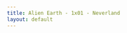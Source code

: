 ```yaml
---
title: Alien Earth - 1x01 - Neverland
layout: default
---
```


<html lang="fr">
<head>
    <meta charset="UTF-8">
    <meta name="viewport" content="width=device-width, initial-scale=1.0">
    <title>Alien Earth - 1x01 - Neverland</title>
    <style>
        @import url('https://fonts.googleapis.com/css2?family=Roboto:wght@400;700&display=swap');

        :root {
            --primary-color: #007bff;
            --secondary-color: #6c757d;
            --success-color: #28a745;
            --danger-color: #dc3545;
            --light-color: #f8f9fa;
            --dark-color: #343a40;
            --background-color: #e9ecef;
            --card-background: #ffffff;
        }

        body {
            font-family: 'Roboto', sans-serif;
            background-color: var(--background-color);
            color: var(--dark-color);
            margin: 0;
            padding: 20px;
            display: flex;
            justify-content: center;
            align-items: center;
            min-height: 100vh;
        }

        .app-wrapper {
            width: 100%;
            max-width: 600px;
            background-color: var(--card-background);
            border-radius: 10px;
            box-shadow: 0 4px 15px rgba(0, 0, 0, 0.1);
            padding: 25px;
            text-align: center;
        }

        h1 {
            color: var(--primary-color);
            margin-bottom: 20px;
            font-size: 1.8em;
        }

        .controls-container {
            margin-bottom: 25px;
            border-bottom: 2px solid #ddd;
            padding-bottom: 20px;
        }

        .control-group {
            margin-bottom: 10px;
        }
        
        .control-group:last-child {
            margin-bottom: 0;
        }

        .mode-btn, .difficulty-btn {
            background-color: var(--secondary-color);
            color: white;
            border: none;
            padding: 10px 18px;
            margin: 5px;
            border-radius: 5px;
            cursor: pointer;
            font-size: 15px;
            transition: background-color 0.3s, transform 0.1s;
        }

        .mode-btn:hover, .difficulty-btn:hover {
            background-color: #5a6268;
        }
        
        .mode-btn:active, .difficulty-btn:active {
            transform: scale(0.98);
        }

        .mode-btn.active, .difficulty-btn.active {
            background-color: var(--primary-color);
            font-weight: bold;
        }

        .hidden { display: none; }

        #flashcard-container { perspective: 1000px; }
        #flashcard { width: 100%; height: 250px; position: relative; transform-style: preserve-3d; transition: transform 0.6s; cursor: pointer; background-color: transparent; }
        #flashcard.is-flipped { transform: rotateY(180deg); }
        .card-face { position: absolute; width: 100%; height: 100%; backface-visibility: hidden; display: flex; justify-content: center; align-items: center; font-size: 24px; font-weight: bold; border-radius: 10px; box-shadow: 0 2px 8px rgba(0,0,0,0.1); box-sizing: border-box; padding: 20px; }
        .card-front { background-color: var(--light-color); color: var(--dark-color); }
        .card-back { background-color: var(--primary-color); color: white; transform: rotateY(180deg); }
        .flashcard-nav { margin-top: 20px; display: flex; justify-content: space-between; align-items: center; }
        .flashcard-nav button { background-color: var(--secondary-color); color: white; border: none; padding: 10px 18px; border-radius: 5px; cursor: pointer; font-size: 1em; }
        #flashcard-progress { font-size: 1em; color: #555; }

        #quiz-question { font-size: 22px; font-weight: bold; margin-bottom: 20px; min-height: 60px; }
        #quiz-options { display: grid; grid-template-columns: 1fr; gap: 10px; }
        .option-btn { background-color: var(--light-color); border: 2px solid #ccc; padding: 15px; font-size: 16px; border-radius: 5px; cursor: pointer; transition: all 0.2s; width: 100%; text-align: left; }
        .option-btn:not([disabled]):hover { background-color: #e2e6ea; border-color: #aaa; }
        .option-btn.correct { background-color: var(--success-color); color: white; border-color: var(--success-color); }
        .option-btn.incorrect { background-color: var(--danger-color); color: white; border-color: var(--danger-color); }
        #quiz-feedback { margin-top: 15px; font-weight: bold; min-height: 24px; }
        #quiz-results { padding: 20px; border: 2px solid var(--primary-color); border-radius: 10px; }
        #quiz-results h2 { margin-top: 0; }
    </style>
</head>
<body>

    <div class="app-wrapper">
        <h1>Alien Earth - 1x01 - Neverland</h1>
        
        <div class="controls-container">
            <div class="control-group">
                <button id="mode-flashcard-btn" class="mode-btn active">Cartes Mémoire</button>
                <button id="mode-quiz-btn" class="mode-btn">Quiz</button>
            </div>
            <div id="difficulty-selector" class="control-group">
                <button class="difficulty-btn active" data-difficulty="all">Tout</button>
                <button class="difficulty-btn" data-difficulty="easy">Facile</button>
                <button class="difficulty-btn" data-difficulty="hard">Difficile</button>
            </div>
            <div class="control-group">
                 <button id="invert-btn" class="mode-btn">Inverser (EN ⇄ FR)</button>
                 <button id="shuffle-btn" class="mode-btn">Mélanger</button>
            </div>
        </div>

        <div id="flashcard-mode">
            <div id="flashcard-container">
                <div id="flashcard">
                    <div class="card-face card-front" id="flashcard-front"></div>
                    <div class="card-face card-back" id="flashcard-back"></div>
                </div>
            </div>
            <div class="flashcard-nav">
                <button id="prev-btn">Précédent</button>
                <span id="flashcard-progress"></span>
                <button id="next-btn">Suivant</button>
            </div>
        </div>

        <div id="quiz-mode" class="hidden">
            <div id="quiz-container">
                <p id="quiz-score">Score: 0</p>
                <div id="quiz-question"></div>
                <div id="quiz-options"></div>
                <div id="quiz-feedback"></div>
            </div>
            <div id="quiz-results" class="hidden">
                <h2>Quiz Terminé !</h2>
                <p id="final-score"></p>
                <button id="restart-quiz-btn" class="mode-btn">Recommencer</button>
            </div>
        </div>
    </div>

    <script>
        const vocabulary = {
          easy: [
            { term: "You gonna eat that, mate?", translation: "Tu vas manger ça, mon pote ?" },
            { term: "Fair enough", translation: "C'est juste / D'accord" },
            { term: "You're not a doctor", translation: "Tu n'es pas médecin" },
            { term: "You all right there?", translation: "Ça va, toi ?" },
            { term: "Creeps me out", translation: "Ça me fait flipper" },
            { term: "Fucking hell", translation: "Putain de merde" },
            { term: "Of course", translation: "Bien sûr" },
            { term: "Company policy", translation: "Politique de l'entreprise" },
            { term: "That's who we work for", translation: "C'est pour eux qu'on travaille" },
            { term: "I still don't get it", translation: "Je ne comprends toujours pas" },
            { term: "Poor baby", translation: "Pauvre bébé" },
            { term: "Did my job", translation: "Fait mon travail" },
            { term: "Such a jerk", translation: "Quel con" },
            { term: "Are you all good, Captain?", translation: "Tout va bien, Capitaine ?" },
            { term: "It's probably just a glitch", translation: "C'est probablement juste un bug" },
            { term: "Shut down", translation: "Arrêter / Éteindre" },
            { term: "Easy for you to say", translation: "Facile à dire pour toi" },
            { term: "That is not a real thing", translation: "Ça n'est pas un truc réel" },
            { term: "Period", translation: "Point final" },
            { term: "Got it", translation: "Compris" },
            { term: "Will do", translation: "Ce sera fait" },
            { term: "See you later, mate", translation: "À plus tard, mon pote" },
            { term: "What is it?", translation: "Qu'est-ce que c'est ?" },
            { term: "It was in the mess", translation: "C'était dans le réfectoire" },
            { term: "Squash it", translation: "Écrase-le" },
            { term: "It scares me", translation: "Ça me fait peur" },
            { term: "It's time", translation: "C'est l'heure" },
            { term: "Do we have to?", translation: "On est obligés ?" },
            { term: "I'll be here when you wake up", translation: "Je serai là quand tu te réveilleras" },
            { term: "It's just like falling asleep", translation: "C'est juste comme s'endormir" },
            { term: "Will I dream?", translation: "Vais-je rêver ?" },
            { term: "We talked about this", translation: "On en a parlé" },
            { term: "Now focus", translation: "Maintenant, concentre-toi" },
            { term: "She's pretty", translation: "Elle est jolie" },
            { term: "That's right", translation: "C'est exact" },
            { term: "I want my brother", translation: "Je veux mon frère" },
            { term: "It's a secret", translation: "C'est un secret" },
            { term: "Come on", translation: "Allez / Viens" },
            { term: "Race you", translation: "Je fais la course avec toi" },
            { term: "I don't know", translation: "Je ne sais pas" },
            { term: "So, what am I?", translation: "Alors, je suis quoi ?" },
            { term: "I'm not alone anymore", translation: "Je ne suis plus seule" },
            { term: "You're never alone", translation: "Tu n'es jamais seule" },
            { term: "Don't be sad", translation: "Ne sois pas triste" },
            { term: "Better than new", translation: "Mieux que neuf" },
            { term: "Promise?", translation: "Promis ?" },
            { term: "Go around", translation: "Fais le tour" },
            { term: "Let me in!", translation: "Laisse-moi entrer !" },
            { term: "Hurry up", translation: "Dépêche-toi" },
            { term: "You fucking asshole!", translation: "Putain de connard !" },
            { term: "See ya", translation: "À plus" },
            { term: "Where are you going?", translation: "Où vas-tu ?" },
            { term: "What's for dinner?", translation: "Qu'est-ce qu'on mange ce soir ?" },
            { term: "I miss eating", translation: "Manger me manque" },
            { term: "Good night, Joe", translation: "Bonne nuit, Joe" },
            { term: "Holy shit!", translation: "Putain de merde !" },
            { term: "What the fuck?", translation: "C'est quoi ce bordel ?" },
            { term: "Call it in", translation: "Signale-le" },
            { term: "Everyone okay?", translation: "Tout le monde va bien ?" },
            { term: "Yes, sir!", translation: "Oui, mon capitaine !" },
            { term: "Keep moving", translation: "Continuez d'avancer" },
            { term: "Anybody hurt?", translation: "Quelqu'un est blessé ?" },
            { term: "Search and rescue", translation: "Recherche et sauvetage" },
            { term: "Fucking hell", translation: "Putain de merde" },
            { term: "I should have called in sick", translation: "J'aurais dû me faire porter pâle" },
            { term: "Lock that shit down", translation: "Sécurise ce truc" },
            { term: "Copy that", translation: "Bien reçu" },
            { term: "Let's move", translation: "On y va" },
            { term: "Let's go", translation: "Allons-y" },
            { term: "Don't turn around", translation: "Ne te retourne pas" },
            { term: "On the floor", translation: "Par terre" },
            { term: "I'm not your brother", translation: "Je ne suis pas ton frère" },
            { term: "We keep going", translation: "On continue" },
            { term: "I'm gonna save him", translation: "Je vais le sauver" },
            { term: "Eyes on the ball", translation: "Reste concentré" }
          ],
          hard: [
            { term: "A heavy meal before cryo", translation: "Un repas lourd avant la cryogénisation" },
            { term: "His little beady eyes", translation: "Ses petits yeux perçants" },
            { term: "He won't be a problem", translation: "Il ne posera pas de problème" },
            { term: "Youngest trillionaire ever", translation: "Le plus jeune trillionaire de tous les temps" },
            { term: "Checked the nav computer", translation: "Vérifié l'ordinateur de navigation" },
            { term: "Log files are corrupted", translation: "Les fichiers journaux sont corrompus" },
            { term: "Burning way too much fuel", translation: "Consommer beaucoup trop de carburant" },
            { term: "The specimens are the mission", translation: "Les spécimens sont la mission" },
            { term: "Restrict you to your quarters", translation: "Te consigner dans tes quartiers" },
            { term: "On final approach", translation: "En approche finale" },
            { term: "Menaced by giants", translation: "Menacé par des géants" },
            { term: "Transition from a human body to a synthetic", translation: "Passer d'un corps humain à un synthétique" },
            { term: "The human body manufactures hormones", translation: "Le corps humain fabrique des hormones" },
            { term: "Simulating the human experience is critical", translation: "Simuler l'expérience humaine est crucial" },
            { term: "A human mind, on its path to endless life", translation: "Un esprit humain, sur son chemin vers la vie éternelle" },
            { term: "The boy genius came along", translation: "Le garçon de génie est arrivé" },
            { term: "Grown-up minds are too stiff", translation: "Les esprits adultes sont trop rigides" },
            { term: "Collision imminent", translation: "Collision imminente" },
            { term: "Impact in T-minus ten seconds", translation: "Impact dans T-moins dix secondes" },
            { term: "Downed spacecraft", translation: "Vaisseau spatial écrasé" },
            { term: "Multiple casualties", translation: "Nombreuses victimes" },
            { term: "Heading to the crash site", translation: "En direction du lieu du crash" },
            { term: "By the book", translation: "Selon les règles / Dans les règles de l'art" },
            { term: "Locate the survivors", translation: "Localiser les survivants" },
            { term: "Evacuate the wounded", translation: "Évacuer les blessés" },
            { term: "Secure the site", translation: "Sécuriser le site" },
            { term: "Fire suppression unit", translation: "Unité d'extinction d'incendie" },
            { term: "Science vessel", translation: "Vaisseau scientifique" },
            { term: "Weyland-Yutani", translation: "Weyland-Yutani (nom de la corpo)" },
            { term: "Is there a finder's fee?", translation: "Y a-t-il une prime de découverte ?" },
            { term: "The ship has been boarded", translation: "Le vaisseau a été abordé" },
            { term: "Status of cargo unknown", translation: "Statut de la cargaison inconnu" },
            { term: "Until reinforcements can arrive", translation: "Jusqu'à ce que les renforts puissent arriver" },
            { term: "I have a low sperm count", translation: "J'ai une faible numération des spermatozoïdes" },
            { term: "Beyond all human frequencies", translation: "Au-delà de toutes les fréquences humaines" },
            { term: "Deep space research vessel", translation: "Vaisseau de recherche en espace lointain" },
            { term: "Triage the rescue by income bracket", translation: "Trier les secours par tranche de revenus" },
            { term: "Call up the reserves", translation: "Faire appel aux réservistes" },
            { term: "A medic with the tactical unit", translation: "Un médecin de l'unité tactique" },
            { term: "They're still in the prototype stage", translation: "Ils sont encore au stade de prototype" },
            { term: "The loss of a single unit will be devastating", translation: "La perte d'une seule unité sera dévastatrice" },
            { term: "Monitor brain function", translation: "Surveiller la fonction cérébrale" },
            { term: "Enhanced physiognomy", translation: "Physiognomie améliorée" },
            { term: "Follow orders", translation: "Suivre les ordres" },
            { term: "Sir, yes, sir", translation: "Monsieur, oui, monsieur" },
            { term: "Off you pop", translation: "Allez, filez" },
            { term: "No immune system", translation: "Pas de système immunitaire" },
            { term: "Healthy as a horse", translation: "En pleine forme / Sain comme un charme" },
            { term: "Our batteries just run out", translation: "Nos batteries s'épuisent tout simplement" },
            { term: "A life-or-death mission", translation: "Une mission de vie ou de mort" },
            { term: "He's been shot", translation: "Il a été abattu par balle" },
            { term: "Two to the body, one in the head", translation: "Deux dans le corps, une dans la tête" },
            { term: "Let's get the fuck out of here", translation: "Tirons-nous de là, putain" },
            { term: "Prodigy search and rescue", translation: "Recherche et sauvetage de Prodigy" },
            { term: "Side arms", translation: "Armes de poing" },
            { term: "Cuff him to the pipe", translation: "Menottez-le au tuyau" },
            { term: "How the fuck would I know?", translation: "Comment diable le saurais-je ?" },
            { term: "He's a cyborg", translation: "C'est un cyborg" },
            { term: "Lab specimens seem intact", translation: "Les spécimens de laboratoire semblent intacts" },
            { term: "Moving to track the fugitives", translation: "En mouvement pour traquer les fugitifs" },
            { term: "Cryo-chamber", translation: "Chambre de cryogénisation" },
            { term: "Looks like no survivors", translation: "On dirait qu'il n'y a pas de survivants" },
            { term: "The coagulation of the blood", translation: "La coagulation du sang" },
            { term: "Something crawled out of here", translation: "Quelque chose est sorti en rampant d'ici" },
            { term: "Some kind of big-ass bug", translation: "Une sorte d'énorme insecte" },
            { term: "It fucking bit me!", translation: "Ça m'a mordu, putain !" },
            { term: "Your lives were short and filled with fear", translation: "Vos vies étaient courtes et remplies de peur" },
            { term: "You built tools to conquer nature", translation: "Vous avez construit des outils pour conquérir la nature" },
            { term: "In the animal kingdom", translation: "Dans le règne animal" },
            { term: "Injury, illness, old age", translation: "Blessure, maladie, vieillesse" }
          ]
        };

        // --- State Variables ---
        let activeWordList = [];
        let currentFlashcardIndex = 0;
        let currentQuizIndex = 0;
        let quizScore = 0;
        let isEngToFr = true;
        let currentDifficulty = 'all';

        // --- DOM Elements ---
        const modeFlashcardBtn = document.getElementById('mode-flashcard-btn');
        const modeQuizBtn = document.getElementById('mode-quiz-btn');
        const invertBtn = document.getElementById('invert-btn');
        const shuffleBtn = document.getElementById('shuffle-btn');
        const difficultyButtons = document.querySelectorAll('.difficulty-btn');
        const flashcardModeDiv = document.getElementById('flashcard-mode');
        const quizModeDiv = document.getElementById('quiz-mode');
        const flashcard = document.getElementById('flashcard');
        const flashcardFront = document.getElementById('flashcard-front');
        const flashcardBack = document.getElementById('flashcard-back');
        const prevBtn = document.getElementById('prev-btn');
        const nextBtn = document.getElementById('next-btn');
        const flashcardProgress = document.getElementById('flashcard-progress');
        const quizContainer = document.getElementById('quiz-container');
        const quizScoreEl = document.getElementById('quiz-score');
        const quizQuestionEl = document.getElementById('quiz-question');
        const quizOptionsEl = document.getElementById('quiz-options');
        const quizFeedbackEl = document.getElementById('quiz-feedback');
        const quizResultsEl = document.getElementById('quiz-results');
        const finalScoreEl = document.getElementById('final-score');
        const restartQuizBtn = document.getElementById('restart-quiz-btn');

        // --- Core Logic ---
        function shuffleArray(array) {
            for (let i = array.length - 1; i > 0; i--) {
                const j = Math.floor(Math.random() * (i + 1));
                [array[i], array[j]] = [array[j], array[i]];
            }
            return array;
        }
        
        function updateActiveWordList() {
            let list = [];
            if (currentDifficulty === 'easy') {
                list = [...vocabulary.easy];
            } else if (currentDifficulty === 'hard') {
                list = [...vocabulary.hard];
            } else { // 'all'
                list = [...vocabulary.easy, ...vocabulary.hard];
            }
            activeWordList = shuffleArray(list);
            resetViews();
        }

        function resetViews() {
            currentFlashcardIndex = 0;
            if (!flashcardModeDiv.classList.contains('hidden')) {
                showFlashcard();
            }
            if (!quizModeDiv.classList.contains('hidden')) {
                startQuiz();
            }
        }

        // --- Mode Switching ---
        function switchMode(mode) {
            flashcardModeDiv.classList.toggle('hidden', mode !== 'flashcard');
            quizModeDiv.classList.toggle('hidden', mode !== 'quiz');
            modeFlashcardBtn.classList.toggle('active', mode === 'flashcard');
            modeQuizBtn.classList.toggle('active', mode === 'quiz');
            resetViews();
        }
        
        modeFlashcardBtn.addEventListener('click', () => switchMode('flashcard'));
        modeQuizBtn.addEventListener('click', () => switchMode('quiz'));

        // --- Controls Event Listeners ---
        invertBtn.addEventListener('click', () => {
            isEngToFr = !isEngToFr;
            if (!flashcardModeDiv.classList.contains('hidden')) showFlashcard();
            if (!quizModeDiv.classList.contains('hidden') && !quizContainer.classList.contains('hidden')) showQuestion();
        });

        shuffleBtn.addEventListener('click', () => {
            shuffleArray(activeWordList);
            resetViews();
        });

        difficultyButtons.forEach(button => {
            button.addEventListener('click', () => {
                difficultyButtons.forEach(btn => btn.classList.remove('active'));
                button.classList.add('active');
                currentDifficulty = button.dataset.difficulty;
                updateActiveWordList();
            });
        });

        // --- Flashcard Logic ---
        function showFlashcard() {
            if (activeWordList.length === 0) {
                flashcardFront.textContent = "Aucun mot à afficher.";
                flashcardBack.textContent = "";
                flashcardProgress.textContent = "0 / 0";
                return;
            }
            flashcard.classList.remove('is-flipped');
            const item = activeWordList[currentFlashcardIndex];
            flashcardFront.textContent = isEngToFr ? item.term : item.translation;
            flashcardBack.textContent = isEngToFr ? item.translation : item.term;
            flashcardProgress.textContent = `${currentFlashcardIndex + 1} / ${activeWordList.length}`;
        }

        flashcard.addEventListener('click', () => flashcard.classList.toggle('is-flipped'));
        nextBtn.addEventListener('click', () => {
            if (activeWordList.length === 0) return;
            currentFlashcardIndex = (currentFlashcardIndex + 1) % activeWordList.length;
            showFlashcard();
        });
        prevBtn.addEventListener('click', () => {
            if (activeWordList.length === 0) return;
            currentFlashcardIndex = (currentFlashcardIndex - 1 + activeWordList.length) % activeWordList.length;
            showFlashcard();
        });

        // --- Quiz Logic ---
        function startQuiz() {
            currentQuizIndex = 0;
            quizScore = 0;
            quizScoreEl.textContent = `Score: ${quizScore}`;
            quizContainer.classList.remove('hidden');
            quizResultsEl.classList.add('hidden');
            showQuestion();
        }

        function showQuestion() {
            if (activeWordList.length === 0 || currentQuizIndex >= activeWordList.length) {
                if (activeWordList.length > 0) showResults();
                else quizQuestionEl.textContent = "Aucune question à afficher.";
                quizOptionsEl.innerHTML = '';
                return;
            }

            quizOptionsEl.innerHTML = '';
            quizFeedbackEl.textContent = '';
            const currentItem = activeWordList[currentQuizIndex];
            
            const question = isEngToFr ? currentItem.term : currentItem.translation;
            const correctAnswer = isEngToFr ? currentItem.translation : currentItem.term;
            quizQuestionEl.textContent = question;

            let options = [correctAnswer];
            let allPossibleAnswers = [...vocabulary.easy, ...vocabulary.hard].map(item => isEngToFr ? item.translation : item.term);
            allPossibleAnswers = [...new Set(allPossibleAnswers)]; // Remove duplicates
            
            while (options.length < 4 && options.length < allPossibleAnswers.length) {
                const randomAnswer = allPossibleAnswers[Math.floor(Math.random() * allPossibleAnswers.length)];
                if (!options.includes(randomAnswer)) {
                    options.push(randomAnswer);
                }
            }
            
            shuffleArray(options).forEach(option => {
                const button = document.createElement('button');
                button.textContent = option;
                button.classList.add('option-btn');
                button.addEventListener('click', () => checkAnswer(button, correctAnswer));
                quizOptionsEl.appendChild(button);
            });
        }
        
        function checkAnswer(selectedButton, correctAnswer) {
            const isCorrect = selectedButton.textContent === correctAnswer;
            Array.from(quizOptionsEl.children).forEach(btn => btn.disabled = true);

            if (isCorrect) {
                quizScore++;
                quizScoreEl.textContent = `Score: ${quizScore}`;
                selectedButton.classList.add('correct');
                quizFeedbackEl.textContent = "Correct !";
                quizFeedbackEl.style.color = "var(--success-color)";
            } else {
                selectedButton.classList.add('incorrect');
                quizFeedbackEl.textContent = `Faux ! La bonne réponse était : "${correctAnswer}"`;
                quizFeedbackEl.style.color = "var(--danger-color)";
                Array.from(quizOptionsEl.children).forEach(btn => {
                    if (btn.textContent === correctAnswer) btn.classList.add('correct');
                });
            }

            const nextQuestionDelay = isCorrect ? 1200 : 2500; // Dynamic delay
            setTimeout(() => {
                currentQuizIndex++;
                if (currentQuizIndex < activeWordList.length) {
                    showQuestion();
                } else {
                    showResults();
                }
            }, nextQuestionDelay);
        }

        function showResults() {
            quizContainer.classList.add('hidden');
            quizResultsEl.classList.remove('hidden');
            finalScoreEl.textContent = `Votre score final est de ${quizScore} sur ${activeWordList.length}.`;
        }

        restartQuizBtn.addEventListener('click', startQuiz);

        // --- Initialisation ---
        function init() {
            updateActiveWordList();
        }

        init();
    </script>

</body>
</html>
